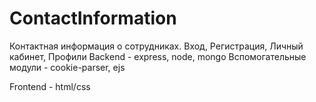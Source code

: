 # ContactInformation
Контактная информация о сотрудниках. Вход, Регистрация, Личный кабинет, Профили
Backend - express, node, mongo
Вспомогательные модули - cookie-parser, ejs

Frontend - html/css 
